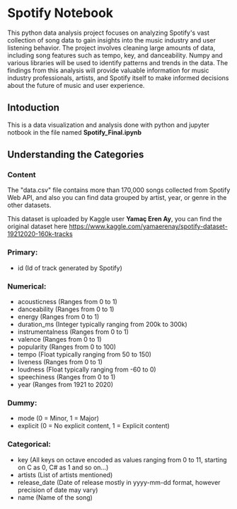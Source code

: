 # Spotify Notebook
This python data analysis project focuses on analyzing Spotify's vast collection of song data to gain insights into the music industry and user listening behavior. The project involves cleaning large amounts of data, including song features such as tempo, key, and danceability. Numpy and various libraries will be used to identify patterns and trends in the data. The findings from this analysis will provide valuable information for music industry professionals, artists, and Spotify itself to make informed decisions about the future of music and user experience.

## Intoduction
This is a data visualization and analysis done with python and jupyter notbook in the file named **Spotify_Final.ipynb**
## Understanding the Categories
### Content
The "data.csv" file contains more than 170,000 songs collected from Spotify Web API, and also you can find data grouped by artist, year, or genre in the other datasets.

This dataset is uploaded by Kaggle user **Yamaç Eren Ay**, you can find the original dataset here https://www.kaggle.com/yamaerenay/spotify-dataset-19212020-160k-tracks

### Primary:
- id (Id of track generated by Spotify)
### Numerical:
- acousticness (Ranges from 0 to 1)
- danceability (Ranges from 0 to 1)
- energy (Ranges from 0 to 1)
- duration_ms (Integer typically ranging from 200k to 300k)
- instrumentalness (Ranges from 0 to 1)
- valence (Ranges from 0 to 1)
- popularity (Ranges from 0 to 100)
- tempo (Float typically ranging from 50 to 150)
- liveness (Ranges from 0 to 1)
- loudness (Float typically ranging from -60 to 0)
- speechiness (Ranges from 0 to 1)
- year (Ranges from 1921 to 2020)
### Dummy:
- mode (0 = Minor, 1 = Major)
- explicit (0 = No explicit content, 1 = Explicit content)
### Categorical:
- key (All keys on octave encoded as values ranging from 0 to 11, starting on C as 0, C# as 1 and so on…)
- artists (List of artists mentioned)
- release_date (Date of release mostly in yyyy-mm-dd format, however precision of date may vary)
- name (Name of the song)
